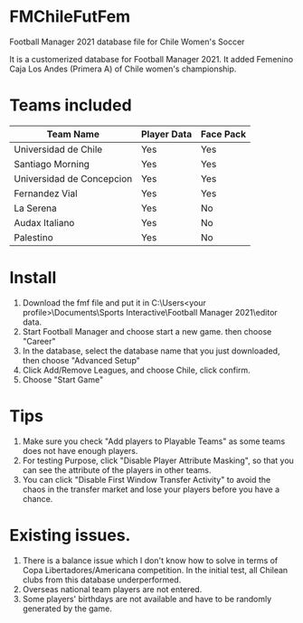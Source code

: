 # FMChileFutFem
Football Manager 2021 database file for Chile Women's Soccer

It is a customerized database for Football Manager 2021. It added Femenino Caja Los Andes (Primera A) of Chile women's championship.

# Teams included
Team Name | Player Data | Face Pack 
--- | --- | --- 
Universidad de Chile | Yes | Yes 
Santiago Morning | Yes | Yes 
Universidad de Concepcion | Yes | Yes 
Fernandez Vial | Yes | Yes 
La Serena | Yes | No
Audax Italiano | Yes | No
Palestino | Yes | No

# Install
1. Download the fmf file and put it in C:\Users\<your profile>\Documents\Sports Interactive\Football Manager 2021\editor data. 
2. Start Football Manager and choose start a new game. then choose "Career"
3. In the database, select the database name that you just downloaded, then choose "Advanced Setup"
4. Click Add/Remove Leagues, and choose Chile, click confirm.
5. Choose "Start Game"

# Tips
1. Make sure you check "Add players to Playable Teams" as some teams does not have enough players.
2. For testing Purpose, click "Disable Player Attribute Masking", so that you can see the attribute of the players in other teams.
3. You can click "Disable First Window Transfer Activity" to avoid the chaos in the transfer market and lose your players before you have a chance.

# Existing issues.
1. There is a balance issue which I don't know how to solve in terms of Copa Libertadores/Americana competition. In the initial test, all Chilean clubs from this database underperformed.
2. Overseas national team players are not entered.
3. Some players' birthdays are not available and have to be randomly generated by the game.



